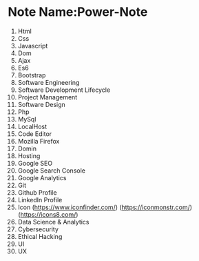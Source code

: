# Note Name:Power-Note
1. Html 
2. Css 
3. Javascript
4. Dom
5. Ajax
6. Es6
7. Bootstrap
8. Software Engineering
9. Software Development Lifecycle
10. Project Management
11. Software Design
12. Php
13. MySql
14. LocalHost
15. Code Editor
16. Mozilla Firefox
17. Domin
18. Hosting
19. Google SEO                                                                                                                
20. Google Search Console
21. Google Analytics
22. Git
23. Github Profile
24. LinkedIn Profile
25. Icon (https://www.iconfinder.com/) (https://iconmonstr.com/) (https://icons8.com/)
26. Data Science & Analytics
27. Cybersecurity
28. Ethical Hacking
29. UI 
30. UX
